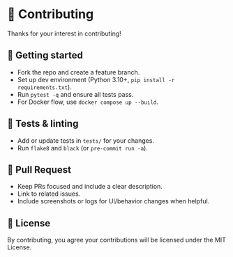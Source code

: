 # 🤝 Contributing

Thanks for your interest in contributing!

## 🧭 Getting started
- Fork the repo and create a feature branch.
- Set up dev environment (Python 3.10+, `pip install -r requirements.txt`).
- Run `pytest -q` and ensure all tests pass.
- For Docker flow, use `docker compose up --build`.

## 🧪 Tests & linting
- Add or update tests in `tests/` for your changes.
- Run `flake8` and `black` (or `pre-commit run -a`).

## 🔄 Pull Request
- Keep PRs focused and include a clear description.
- Link to related issues.
- Include screenshots or logs for UI/behavior changes when helpful.

## 📜 License
By contributing, you agree your contributions will be licensed under the MIT License.
